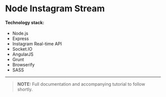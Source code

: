 Node Instagram Stream
=====================

#### Technology stack:

- Node.js
- Express
- Instagram Real-time API
- Socket.IO
- AngularJS
- Grunt
- Browserify
- SASS

---------------------
> **NOTE:** Full documentation and accompanying tutorial to follow shortly.
